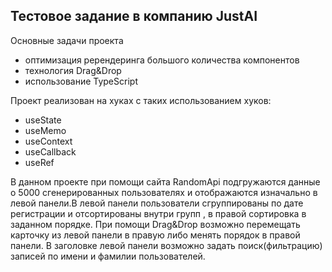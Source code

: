 
## Тестовое задание в компанию JustAI
Основные задачи проекта
- оптимизация ререндеринга большого количества компонентов
- технология Drag&Drop
- использование TypeScript


Проект реализован на хуках с таких использованием хуков:
* useState
* useMemo
* useContext
* useCallback
* useRef

В данном проекте при помощи сайта RandomApi подгружаются данные о 5000 сгенерированных пользователях и отображаются изначально в левой панели.В левой панели пользователи сгруппированы по дате регистрации и отсортированы внутри групп , в правой сортировка в заданном порядке. При помощи Drag&Drop возможно перемещать карточку из левой панели в правую либо менять порядок в правой панели. В заголовке левой панели возможно задать поиск(фильтрацию) записей по имени и фамилии пользователей.
